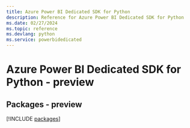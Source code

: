 ```yaml
---
title: Azure Power BI Dedicated SDK for Python
description: Reference for Azure Power BI Dedicated SDK for Python
ms.date: 02/27/2024
ms.topic: reference
ms.devlang: python
ms.service: powerbidedicated
---
```

# Azure Power BI Dedicated SDK for Python - preview
## Packages - preview
[!INCLUDE [packages](power-bi-dedicated-index.md)]